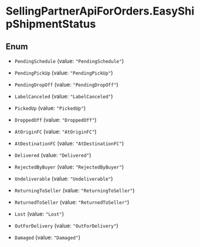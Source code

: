 # SellingPartnerApiForOrders.EasyShipShipmentStatus

## Enum


* `PendingSchedule` (value: `"PendingSchedule"`)

* `PendingPickUp` (value: `"PendingPickUp"`)

* `PendingDropOff` (value: `"PendingDropOff"`)

* `LabelCanceled` (value: `"LabelCanceled"`)

* `PickedUp` (value: `"PickedUp"`)

* `DroppedOff` (value: `"DroppedOff"`)

* `AtOriginFC` (value: `"AtOriginFC"`)

* `AtDestinationFC` (value: `"AtDestinationFC"`)

* `Delivered` (value: `"Delivered"`)

* `RejectedByBuyer` (value: `"RejectedByBuyer"`)

* `Undeliverable` (value: `"Undeliverable"`)

* `ReturningToSeller` (value: `"ReturningToSeller"`)

* `ReturnedToSeller` (value: `"ReturnedToSeller"`)

* `Lost` (value: `"Lost"`)

* `OutForDelivery` (value: `"OutForDelivery"`)

* `Damaged` (value: `"Damaged"`)


